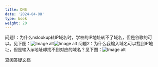 ```yaml
---
title: DNS
date: '2024-04-08'
type: book
weight: 20
---
```


问题1：为什么nslookup转IP域名时，学校的IP地址转不了域名，但是谷歌的可以。见下图：![Image alt](../images/dns1.png)![Image alt](../images/dns2.jpg)
问题2：为什么我输入域名可以找到IP地址，但是输入ip地址却找不到对应的域名？见下图：![Image alt](../images/dns3.jpg )

[查阅答疑文档](../files/qa-dns.pdf)


